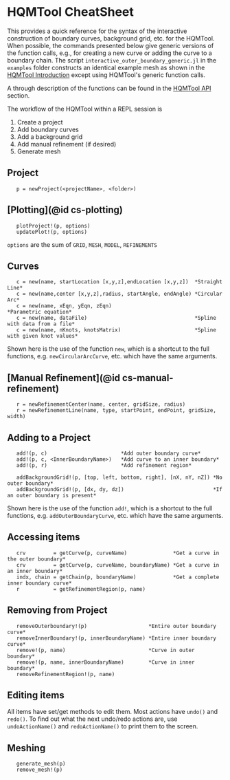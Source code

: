 # HQMTool CheatSheet

This provides a quick reference for the syntax
of the interactive construction of boundary curves, background grid, etc.
for the HQMTool. When possible, the commands presented below give
generic versions of the function calls, e.g., for creating a new curve or
adding the curve to a boundary chain. The script
`interactive_outer_boundary_generic.jl` in the `examples` folder
constructs an identical example mesh as shown in the [HQMTool Introduction](@ref)
except using HQMTool's generic function calls.

A through description of the functions can be found in the [HQMTool API](@ref) section.

The workflow of the HQMTool within a REPL session is

1. Create a project
2. Add boundary curves
4. Add a background grid
3. Add manual refinement (if desired)
5. Generate mesh

## Project

```
   p = newProject(<projectName>, <folder>)
```

## [Plotting](@id cs-plotting)

```
   plotProject!(p, options)
   updatePlot!(p, options)
```

`options` are the sum of `GRID`, `MESH`, `MODEL`, `REFINEMENTS`
## Curves

```
   c = new(name, startLocation [x,y,z],endLocation [x,y,z])  *Straight Line*
   c = new(name,center [x,y,z],radius, startAngle, endAngle) *Circular Arc*
   c = new(name, xEqn, yEqn, zEqn)                           *Parametric equation*
   c = new(name, dataFile)                                   *Spline with data from a file*
   c = new(name, nKnots, knotsMatrix)                        *Spline with given knot values*
```

Shown here is the use of the function `new`, which is a shortcut to the full functions, e.g. `newCircularArcCurve`, etc. which have the same arguments.

## [Manual Refinement](@id cs-manual-refinement)

```
   r = newRefinementCenter(name, center, gridSize, radius)
   r = newRefinementLine(name, type, startPoint, endPoint, gridSize, width)
```

## Adding to a Project

```
   add!(p, c)                        *Add outer boundary curve*
   add!(p, c, <InnerBoundaryName>)   *Add curve to an inner boundary*
   add!(p, r)                        *Add refinement region*

   addBackgroundGrid!(p, [top, left, bottom, right], [nX, nY, nZ]) *No outer boundary*
   addBackgroundGrid!(p, [dx, dy, dz])                             *If an outer boundary is present*
```
Shown here is the use of the function `add!`, which is a shortcut to the full functions, e.g. `addOuterBoundaryCurve`, etc. which have the same arguments.

## Accessing items

```
   crv         = getCurve(p, curveName)               *Get a curve in the outer boundary*
   crv         = getCurve(p, curveName, boundaryName) *Get a curve in an inner boundary*
   indx, chain = getChain(p, boundaryName)            *Get a complete inner boundary curve*
   r           = getRefinementRegion(p, name)
```

## Removing from Project

```
   removeOuterboundary!(p)                    *Entire outer boundary curve*
   removeInnerBoundary!(p, innerBoundaryName) *Entire inner boundary curve*
   remove!(p, name)                           *Curve in outer boundary*
   remove!(p, name, innerBoundaryName)        *Curve in inner boundary*
   removeRefinementRegion!(p, name)
```

## Editing items

All items have set/get methods to edit them. Most actions have `undo()` and `redo()`.
To find out what the next undo/redo actions are, use `undoActionName()` and `redoActionName()`
to print them to the screen.

## Meshing

```
   generate_mesh(p)
   remove_mesh!(p)
```
